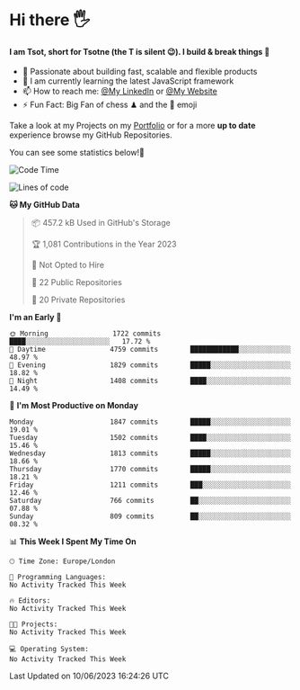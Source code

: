 # Hi there :raised_hand_with_fingers_splayed:
#### I am Tsot, short for Tsotne (the T is silent :wink:). I build & break things :space_invader:
- :telescope: Passionate about building fast, scalable and flexible products
- :seedling: I am currently learning the latest JavaScript framework 
- :mailbox: How to reach me: [@My LinkedIn](https://www.linkedin.com/in/tsotne-gvadzabia/) or [@My Website](https://tsotne.co.uk/contact)
- :zap: Fun Fact: Big Fan of chess ♟ and the 👾 emoji

Take a look at my Projects on my [Portfolio](https://tsotne.co.uk/) or for a more **up to date** experience browse my GitHub Repositories.

You can see some statistics below!:space_invader:
<!--START_SECTION:waka-->
![Code Time](http://img.shields.io/badge/Code%20Time-761%20hrs%202%20mins-blue)

![Lines of code](https://img.shields.io/badge/From%20Hello%20World%20I%27ve%20Written-5.4%20million%20lines%20of%20code-blue)

**🐱 My GitHub Data** 

> 📦 457.2 kB Used in GitHub's Storage 
 > 
> 🏆 1,081 Contributions in the Year 2023
 > 
> 🚫 Not Opted to Hire
 > 
> 📜 22 Public Repositories 
 > 
> 🔑 20 Private Repositories 
 > 
**I'm an Early 🐤** 

```text
🌞 Morning                1722 commits        ████░░░░░░░░░░░░░░░░░░░░░   17.72 % 
🌆 Daytime                4759 commits        ████████████░░░░░░░░░░░░░   48.97 % 
🌃 Evening                1829 commits        █████░░░░░░░░░░░░░░░░░░░░   18.82 % 
🌙 Night                  1408 commits        ████░░░░░░░░░░░░░░░░░░░░░   14.49 % 
```
📅 **I'm Most Productive on Monday** 

```text
Monday                   1847 commits        █████░░░░░░░░░░░░░░░░░░░░   19.01 % 
Tuesday                  1502 commits        ████░░░░░░░░░░░░░░░░░░░░░   15.46 % 
Wednesday                1813 commits        █████░░░░░░░░░░░░░░░░░░░░   18.66 % 
Thursday                 1770 commits        █████░░░░░░░░░░░░░░░░░░░░   18.21 % 
Friday                   1211 commits        ███░░░░░░░░░░░░░░░░░░░░░░   12.46 % 
Saturday                 766 commits         ██░░░░░░░░░░░░░░░░░░░░░░░   07.88 % 
Sunday                   809 commits         ██░░░░░░░░░░░░░░░░░░░░░░░   08.32 % 
```


📊 **This Week I Spent My Time On** 

```text
🕑︎ Time Zone: Europe/London

💬 Programming Languages: 
No Activity Tracked This Week

🔥 Editors: 
No Activity Tracked This Week

🐱‍💻 Projects: 
No Activity Tracked This Week

💻 Operating System: 
No Activity Tracked This Week
```


 Last Updated on 10/06/2023 16:24:26 UTC
<!--END_SECTION:waka-->
